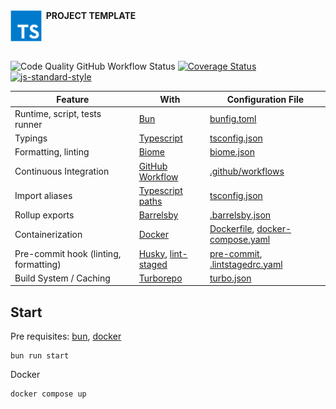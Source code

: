 <div style='display: flex'>
  <img alt='ts icon' width='50' src='https://raw.githubusercontent.com/devicons/devicon/master/icons/typescript/typescript-original.svg'/>
  <span style='font-weight: bold'>&nbsp;&nbsp<strong>PROJECT TEMPLATE</strong></span>
</div>
<br/>

![Code Quality GitHub Workflow Status](https://img.shields.io/github/actions/workflow/status/r1oga/ts-template/code-quality.yaml?branch=main&label=Code%20Quality)
[![Coverage Status](https://coveralls.io/repos/github/r1oga/ts-template/badge.svg?branch=main)](https://coveralls.io/github/r1oga/ts-template?branch=main)
[![js-standard-style](https://img.shields.io/badge/code%20style-standard-brightgreen.svg)](http://standardjs.com)

| Feature                               | With                                                                                            | Configuration File                                                                                                    |
|---------------------------------------|-------------------------------------------------------------------------------------------------|-----------------------------------------------------------------------------------------------------------------------|
| Runtime, script, tests runner         | [Bun](https://bun.sh)                                                                           | [bunfig.toml](./bunfig.toml)                                                                                          |
| Typings                               | [Typescript](https://www.typescriptlang.org/)                                                   | [tsconfig.json](./tsconfig.json)                                                                                      |
| Formatting, linting                   | [Biome](https://biomejs.dev/)                                                                   | [biome.json](./biome.json)                                                                                            |
| Continuous Integration                | [GitHub Workflow](https://docs.github.com/en/actions/using-workflows)                           | [.github/workflows](./.github/workflows)                                                                              |
| Import aliases                        | [Typescript paths](https://www.typescriptlang.org/tsconfig#paths)                               | [tsconfig.json](https://github.com/r1oga/ts-template/blob/5d6983a6d28429b9dd256edf40bad5ee48c33d9c/tsconfig.json#L26) |
| Rollup exports                        | [Barrelsby](https://github.com/bencoveney/barrelsby)                                            | [.barrelsby.json](./.barrelsby.json)                                                                                  |
| Containerization                      | [Docker](https://www.docker.com/)                                                               | [Dockerfile](./Dockerfile), [docker-compose.yaml](./docker-compose.yaml)                                              |
| Pre-commit hook (linting, formatting) | [Husky](https://typicode.github.io/husky), [lint-staged](https://github.com/okonet/lint-staged) | [pre-commit](./.husky/pre-commit), [.lintstagedrc.yaml](./.lintstagedrc.yaml)                                         |
| Build System / Caching                | [Turborepo](https://turbo.build)                                                                | [turbo.json](./turbo.json)                                                                                            |

## Start

Pre requisites: [bun](https://bun.sh/docs/installation), [docker](https://docs.docker.com/get-docker/)

```commandline
bun run start
```

Docker

```commandline
docker compose up
```
